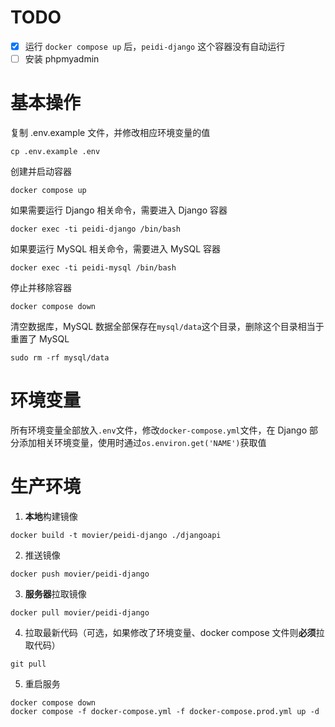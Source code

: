 # TODO
- [x] 运行 `docker compose up` 后，`peidi-django` 这个容器没有自动运行
- [ ] 安装 phpmyadmin

# 基本操作
复制 .env.example 文件，并修改相应环境变量的值
```
cp .env.example .env
```
创建并启动容器
```
docker compose up
```
如果需要运行 Django 相关命令，需要进入 Django 容器
```
docker exec -ti peidi-django /bin/bash
```
如果要运行 MySQL 相关命令，需要进入 MySQL 容器
```
docker exec -ti peidi-mysql /bin/bash
```
停止并移除容器
```
docker compose down
```
清空数据库，MySQL 数据全部保存在`mysql/data`这个目录，删除这个目录相当于重置了 MySQL
```
sudo rm -rf mysql/data
```

# 环境变量
所有环境变量全部放入`.env`文件，修改`docker-compose.yml`文件，在 Django 部分添加相关环境变量，使用时通过```os.environ.get('NAME')```获取值

# 生产环境
1. **本地**构建镜像
```
docker build -t movier/peidi-django ./djangoapi
```
2. 推送镜像
```
docker push movier/peidi-django
```
3. **服务器**拉取镜像
```
docker pull movier/peidi-django
```
4. 拉取最新代码（可选，如果修改了环境变量、docker compose 文件则**必须**拉取代码）
```
git pull
```
5. 重启服务
```
docker compose down
docker compose -f docker-compose.yml -f docker-compose.prod.yml up -d
```
